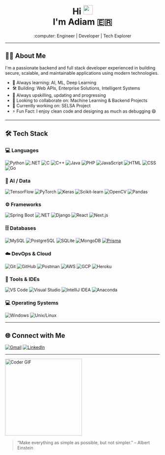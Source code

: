 

<h1 align="center">Hi <img src="https://user-images.githubusercontent.com/42378118/110234147-e3259600-7f4e-11eb-95be-0c4047144dea.gif" width="30"><br> I'm Adiam 🇪🇷</h1>
<p align="center"> :computer: Engineer | Developer  | Tech Explorer</p>

---

## 👨‍💻 About Me

I'm a passionate backend and full stack developer experienced in building secure, scalable, and maintainable applications using modern technologies.

- 🧠 Always learning: AI, ML, Deep Learning  
- 🛠️ Building: Web APIs, Enterprise Solutions, Intelligent Systems
- 🚀 Always upskilling, updating and progressing
- 👯 Looking to collaborate on: Machine Learning & Backend Projects  
- 🔭 Currently working on: SELSA Project  
- ⚡ Fun Fact: I enjoy clean code and designing as much as debugging 😄  

---

## 🛠️ Tech Stack

### 💻 Languages
![Python](https://img.shields.io/badge/Python-3776AB?style=flat&logo=python&logoColor=white)
![.NET](https://img.shields.io/badge/.NET-512BD4?style=flat&logo=dotnet&logoColor=white)
![C](https://img.shields.io/badge/C-00599C?style=flat&logo=c&logoColor=white)
![C++](https://img.shields.io/badge/C++-00599C?style=flat&logo=c%2B%2B&logoColor=white)
![Java](https://img.shields.io/badge/Java-007396?style=flat&logo=java&logoColor=white)
![PHP](https://img.shields.io/badge/PHP-777BB4?style=flat&logo=php&logoColor=white)
![JavaScript](https://img.shields.io/badge/JavaScript-F7DF1E?style=flat&logo=javascript&logoColor=black)
![HTML](https://img.shields.io/badge/HTML5-E34F26?style=flat&logo=html5&logoColor=white)
![CSS](https://img.shields.io/badge/CSS3-1572B6?style=flat&logo=css3&logoColor=white)
![Go](https://img.shields.io/badge/Go-00ADD8?style=flat&logo=go&logoColor=white)

### 🧠 AI / Data
![TensorFlow](https://img.shields.io/badge/TensorFlow-FF6F00?style=flat&logo=tensorflow&logoColor=white)
![PyTorch](https://img.shields.io/badge/PyTorch-EE4C2C?style=flat&logo=pytorch&logoColor=white)
![Keras](https://img.shields.io/badge/Keras-D00000?style=flat&logo=keras&logoColor=white)
![Scikit-learn](https://img.shields.io/badge/Scikit--Learn-F7931E?style=flat&logo=scikit-learn&logoColor=white)
![OpenCV](https://img.shields.io/badge/OpenCV-5C3EE8?style=flat&logo=opencv&logoColor=white)
![Pandas](https://img.shields.io/badge/Pandas-150458?style=flat&logo=pandas&logoColor=white)

### ⚙️ Frameworks
![Spring Boot](https://img.shields.io/badge/Spring_Boot-6DB33F?style=flat&logo=spring&logoColor=white)
![.NET](https://img.shields.io/badge/.NET-512BD4?style=flat&logo=dotnet&logoColor=white)
![Django](https://img.shields.io/badge/Django-092E20?style=flat&logo=django&logoColor=white)
![React](https://img.shields.io/badge/React-20232A?style=flat&logo=react&logoColor=61DAFB)
![Next.js](https://img.shields.io/badge/Next.js-000000?style=flat&logo=nextdotjs&logoColor=white)

### 🗄️ Databases
![MySQL](https://img.shields.io/badge/MySQL-4479A1?style=flat&logo=mysql&logoColor=white)
![PostgreSQL](https://img.shields.io/badge/PostgreSQL-336791?style=flat&logo=postgresql&logoColor=white)
![SQLite](https://img.shields.io/badge/SQLite-003B57?style=flat&logo=sqlite&logoColor=white)
![MongoDB](https://img.shields.io/badge/MongoDB-47A248?style=flat&logo=mongodb&logoColor=white)
[![Prisma](http://prisma.io/dark.svg)](https://prisma.io)

### ☁️ DevOps & Cloud
![Git](https://img.shields.io/badge/Git-F05032?style=flat&logo=git&logoColor=white)
![GitHub](https://img.shields.io/badge/GitHub-181717?style=flat&logo=github&logoColor=white)
![Postman](https://img.shields.io/badge/Postman-FF6C37?style=flat&logo=postman&logoColor=white)
![AWS](https://img.shields.io/badge/AWS-232F3E?style=flat&logo=amazon-aws&logoColor=white)
![GCP](https://img.shields.io/badge/GCP-4285F4?style=flat&logo=google-cloud&logoColor=white)
![Heroku](https://img.shields.io/badge/Heroku-430098?style=flat&logo=heroku&logoColor=white)

### 🧰 Tools & IDEs
![VS Code](https://img.shields.io/badge/VS_Code-007ACC?style=flat&logo=visual-studio-code&logoColor=white)
![Visual Studio](https://img.shields.io/badge/Visual_Studio-5C2D91?style=flat&logo=visualstudio&logoColor=white)
![IntelliJ IDEA](https://img.shields.io/badge/IntelliJ-000000?style=flat&logo=intellijidea&logoColor=white)
![Anaconda](https://img.shields.io/badge/Anaconda-44A833?style=flat&logo=anaconda&logoColor=white)

### 💻 Operating Systems
![Windows](https://img.shields.io/badge/Windows-0078D6?style=flat&logo=windows&logoColor=white)
![Unix/Linux](https://img.shields.io/badge/Unix/Linux-333333?style=flat&logo=linux&logoColor=white)

---

<!--
## 📊 GitHub Stats

<p align="center">
  <img src="https://github-readme-stats.vercel.app/api?username=adiam7&show_icons=true&theme=default" width="45%" />
  <img src="https://github-readme-streak-stats.herokuapp.com/?user=adiam7&theme=default" width="45%" />
</p>

-->
## 🌐 Connect with Me

[![Gmail](https://img.shields.io/badge/Gmail-D14836?style=flat&logo=gmail&logoColor=white)](mailto:adiam.09me@gmail.com)
[![LinkedIn](https://img.shields.io/badge/LinkedIn-0077B5?style=flat&logo=linkedin&logoColor=white)](https://linkedin.com/in/adiam-015004231)

---

<!-- ![](https://github.com/adiam7/adiam7/blob/master/icons/banner.png) -->

<img src="https://media.giphy.com/media/SWoSkN6DxTszqIKEqv/giphy.gif" width="250" alt="Coder GIF">

> “Make everything as simple as possible, but not simpler.” – Albert Einstein

